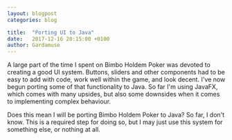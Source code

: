 ```yaml
---
layout: blogpost
categories: blog

title:  "Porting UI to Java"
date:   2017-12-16 20:15:00 +0100
author: Gardamuse
---
```


A large part of the time I spent on Bimbo Holdem Poker was devoted to creating a good UI system. Buttons, sliders and other components had to be easy to add with code, work well within the game, and look decent. I've now begun porting some of that functionality to Java. So far I'm using JavaFX, which comes with many upsides, but also some downsides when it comes to implementing complex behaviour.

Does this mean I will be porting Bimbo Holdem Poker to Java? So far, I don't know. This is a required step for doing so, but I may just use this system for something else, or nothing at all.
